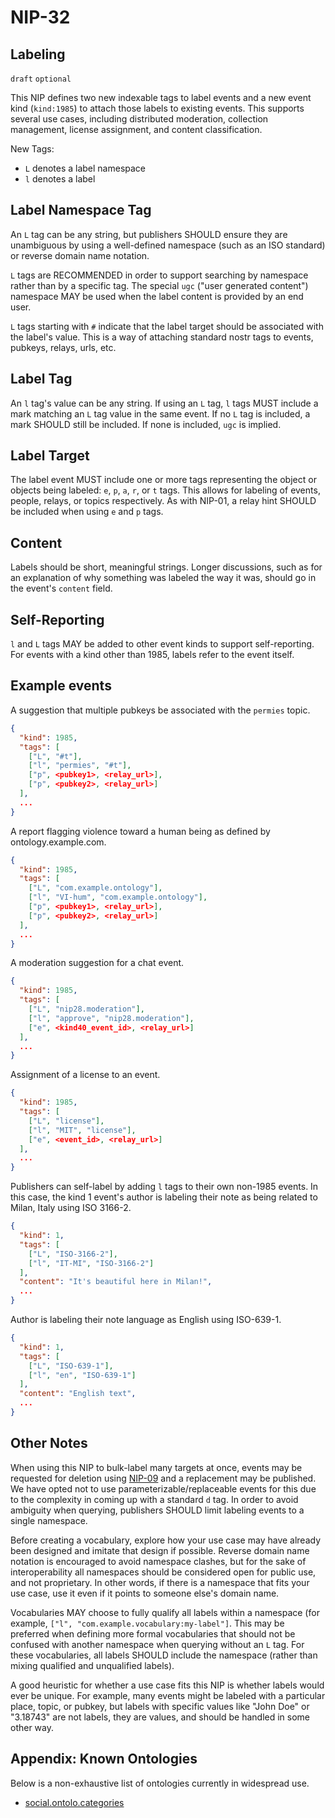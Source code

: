 NIP-32
======

Labeling
---------

`draft` `optional`

This NIP defines two new indexable tags to label events and a new event kind (`kind:1985`) to attach those labels to existing events. This supports several use cases, including distributed moderation, collection management, license assignment, and content classification.

New Tags: 

- `L` denotes a label namespace
- `l` denotes a label

Label Namespace Tag
----

An `L` tag can be any string, but publishers SHOULD ensure they are unambiguous by using a well-defined namespace
(such as an ISO standard) or reverse domain name notation.

`L` tags are RECOMMENDED in order to support searching by namespace rather than by a specific tag. The special `ugc`
("user generated content") namespace MAY be used when the label content is provided by an end user.

`L` tags starting with `#` indicate that the label target should be associated with the label's value.
This is a way of attaching standard nostr tags to events, pubkeys, relays, urls, etc.

Label Tag
----

An `l` tag's value can be any string. If using an `L` tag, `l` tags MUST include a mark matching an `L`
tag value in the same event. If no `L` tag is included, a mark SHOULD still be included. If none is
included, `ugc` is implied.

Label Target
----

The label event MUST include one or more tags representing the object or objects being
labeled: `e`, `p`, `a`, `r`, or `t` tags. This allows for labeling of events, people, relays,
or topics respectively. As with NIP-01, a relay hint SHOULD be included when using `e` and
`p` tags.

Content
-------

Labels should be short, meaningful strings. Longer discussions, such as for an
explanation of why something was labeled the way it was, should go in the event's `content` field.

Self-Reporting
-------

`l` and `L` tags MAY be added to other event kinds to support self-reporting. For events
with a kind other than 1985, labels refer to the event itself.

Example events
--------------

A suggestion that multiple pubkeys be associated with the `permies` topic.

```json
{
  "kind": 1985,
  "tags": [
    ["L", "#t"],
    ["l", "permies", "#t"],
    ["p", <pubkey1>, <relay_url>],
    ["p", <pubkey2>, <relay_url>]
  ],
  ...
}
```

A report flagging violence toward a human being as defined by ontology.example.com.

```json
{
  "kind": 1985,
  "tags": [
    ["L", "com.example.ontology"],
    ["l", "VI-hum", "com.example.ontology"],
    ["p", <pubkey1>, <relay_url>],
    ["p", <pubkey2>, <relay_url>]
  ],
  ...
}
```

A moderation suggestion for a chat event.

```json
{
  "kind": 1985,
  "tags": [
    ["L", "nip28.moderation"],
    ["l", "approve", "nip28.moderation"],
    ["e", <kind40_event_id>, <relay_url>]
  ],
  ...
}
```

Assignment of a license to an event.

```json
{
  "kind": 1985,
  "tags": [
    ["L", "license"],
    ["l", "MIT", "license"],
    ["e", <event_id>, <relay_url>]
  ],
  ...
}
```

Publishers can self-label by adding `l` tags to their own non-1985 events. In this case, the kind 1 event's author
is labeling their note as being related to Milan, Italy using ISO 3166-2.

```json
{
  "kind": 1,
  "tags": [
    ["L", "ISO-3166-2"],
    ["l", "IT-MI", "ISO-3166-2"]
  ],
  "content": "It's beautiful here in Milan!",
  ...
}
```

Author is labeling their note language as English using ISO-639-1.

```json
{
  "kind": 1,
  "tags": [
    ["L", "ISO-639-1"],
    ["l", "en", "ISO-639-1"]
  ],
  "content": "English text",
  ...
}
```

Other Notes
-----------

When using this NIP to bulk-label many targets at once, events may be requested for deletion using [NIP-09](09.md) and a replacement
may be published. We have opted not to use parameterizable/replaceable events for this due to the
complexity in coming up with a standard `d` tag. In order to avoid ambiguity when querying,
publishers SHOULD limit labeling events to a single namespace.

Before creating a vocabulary, explore how your use case may have already been designed and
imitate that design if possible. Reverse domain name notation is encouraged to avoid
namespace clashes, but for the sake of interoperability all namespaces should be
considered open for public use, and not proprietary. In other words, if there is a
namespace that fits your use case, use it even if it points to someone else's domain name.

Vocabularies MAY choose to fully qualify all labels within a namespace (for example,
`["l", "com.example.vocabulary:my-label"]`. This may be preferred when defining more
formal vocabularies that should not be confused with another namespace when querying
without an `L` tag. For these vocabularies, all labels SHOULD include the namespace
(rather than mixing qualified and unqualified labels).

A good heuristic for whether a use case fits this NIP is whether labels would ever be unique.
For example, many events might be labeled with a particular place, topic, or pubkey, but labels
with specific values like "John Doe" or "3.18743" are not labels, they are values, and should
be handled in some other way.


Appendix: Known Ontologies
-------------------------

Below is a non-exhaustive list of ontologies currently in widespread use.

- [social.ontolo.categories](https://ontolo.social/)
